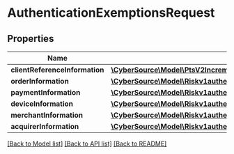 # AuthenticationExemptionsRequest

## Properties
Name | Type | Description | Notes
------------ | ------------- | ------------- | -------------
**clientReferenceInformation** | [**\CyberSource\Model\PtsV2IncrementalAuthorizationPatch201ResponseClientReferenceInformation**](PtsV2IncrementalAuthorizationPatch201ResponseClientReferenceInformation.md) |  | [optional] 
**orderInformation** | [**\CyberSource\Model\Riskv1authenticationexemptionsOrderInformation**](Riskv1authenticationexemptionsOrderInformation.md) |  | [optional] 
**paymentInformation** | [**\CyberSource\Model\Riskv1authenticationexemptionsPaymentInformation**](Riskv1authenticationexemptionsPaymentInformation.md) |  | [optional] 
**deviceInformation** | [**\CyberSource\Model\Riskv1authenticationexemptionsDeviceInformation**](Riskv1authenticationexemptionsDeviceInformation.md) |  | [optional] 
**merchantInformation** | [**\CyberSource\Model\Riskv1authenticationexemptionsMerchantInformation**](Riskv1authenticationexemptionsMerchantInformation.md) |  | [optional] 
**acquirerInformation** | [**\CyberSource\Model\Riskv1authenticationexemptionsAcquirerInformation**](Riskv1authenticationexemptionsAcquirerInformation.md) |  | [optional] 

[[Back to Model list]](../README.md#documentation-for-models) [[Back to API list]](../README.md#documentation-for-api-endpoints) [[Back to README]](../README.md)


